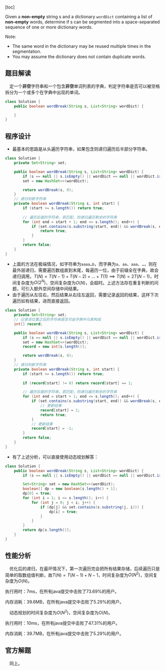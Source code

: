 [toc]

Given a **non-empty** string s and a dictionary `wordDict` containing a list of **non-empty** words, determine if s can be segmented into a space-separated sequence of one or more dictionary words.

Note:

* The same word in the dictionary may be reused multiple times in the segmentation.
* You may assume the dictionary does not contain duplicate words.



## 题目解读

&emsp;定一个**非空**字符串和一个包含**非空**单词列表的字典，判定字符串是否可以被空格拆分为一个或多个在字典中出现的单词。

```java
class Solution {
    public boolean wordBreak(String s, List<String> wordDict) {

    }
}
```

## 程序设计

* 最基本的思路是从头遍历字符串，如果包含则递归遍历后半部分字符串。

```java
class Solution {
    private Set<String> set;

    public boolean wordBreak(String s, List<String> wordDict) {
        if (s == null || s.isEmpty() || wordDict == null || wordDict.isEmpty()) return false;
        set = new HashSet<>(wordDict);

        return wordBreak(s, 0);
    }
	// 递归判断字符串
    private boolean wordBreak(String s, int start) {
        if (start >= s.length()) return true;
	
        // 遍历后面的字符串，若匹配，则递归遍历剩余的字符串
        for (int end = start + 1; end <= s.length(); end++) {
            if (set.contains(s.substring(start, end)) && wordBreak(s, end)) {
                return true;
            }
        }
        return false;
    }
}
```

* 上面的方法在极端情况，如字符串为`aaaa…b`，而字典为`a`、`aa`、`aaa`、`…`，则在最外层递归，需要遍历数组直到末尾，每遍历一位，由于前缀全在字典，故会递归调用，$T(N) = T(N - 1) + T(N - 2) + \dots + T(1) \implies T(N) = 2T(N - 1)$，时间复杂度为$O(2^N)$，空间复杂度为$O(N)$，会超时。上述方法存在重复判断的问题，可引入额外空间存储中间结果。
* 由于遍历从左往右，然后结果从右往左返回，需要记录返回的结果，这样下次遍历如有结果，进而直接返回。

```java
class Solution {
    private Set<String> set;
    // 记录该位置之后的字符串是否可由字典中元素构成
    int[] record;

    public boolean wordBreak(String s, List<String> wordDict) {
        if (s == null || s.isEmpty() || wordDict == null || wordDict.isEmpty()) return false;
        set = new HashSet<>(wordDict);
        record = new int[s.length()];

        return wordBreak(s, 0);
    }
	// 递归判断字符串
    private boolean wordBreak(String s, int start) {
        if (start >= s.length()) return true;
	
        if (record[start] != 0) return record[start] == 1; 

        // 遍历后面的字符串，若匹配，则递归遍历剩余的字符串
        for (int end = start + 1; end <= s.length(); end++) {
            if (set.contains(s.substring(start, end)) && wordBreak(s, end)) {
                // 更新结果
                record[start] = 1;
                return true;
            }
            // 更新结果
            record[start] = -1;
        }
        return false;
    }
}
```

* 有了上述分析，可以直接使用动态规划解答：

```java
class Solution {
    public boolean wordBreak(String s, List<String> wordDict) {
        if (s == null || s.isEmpty() || wordDict == null || wordDict.isEmpty()) return false;

        Set<String> set = new HashSet<>(wordDict);
        boolean[] dp = new boolean[s.length() + 1];
        dp[0] = true;
        for (int i = 1; i <= s.length(); i++) {
            for (int j = 0; j < i; j++) {
                if (dp[j] && set.contains(s.substring(j, i))) {
                    dp[i] = true;
                }
            }
        }
        return dp[s.length()];
    }
}
```

## 性能分析

&emsp;优化后的递归，在最坏情况下，第一次遍历完会把所有结果存储，后续遍历只是简单的取数组值判断，故$T(N) = T(N - 1) + N - 1$，时间复杂度为$O(N^2)$，空间复杂度为$O(N)$。

执行用时：7ms，在所有java提交中击败了73.69%的用户。

内存消耗：39.6MB，在所有java提交中击败了5.29%的用户。

&emsp;动态规划的时间复杂度为$O(N^2)$，空间复杂度为$O(N)$。

执行用时：10ms，在所有java提交中击败了47.31%的用户。

内存消耗：39.7MB，在所有java提交中击败了5.29%的用户。

## 官方解题

&emsp;同上。